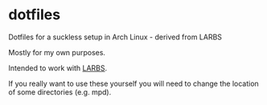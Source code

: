 # dotfiles
Dotfiles for a suckless setup in Arch Linux - derived from LARBS

Mostly for my own purposes.

Intended to work with [LARBS](https://larbs.xyz).

If you really want to use these yourself you will need to change the location of some directories (e.g. mpd).

